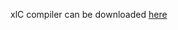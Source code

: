 xlC compiler can be downloaded [here](http://public.dhe.ibm.com/software/server/POWER/Linux/xl-compiler/eval/ppc64le/ubuntu/dists/bionic/main/binary-ppc64el/)
